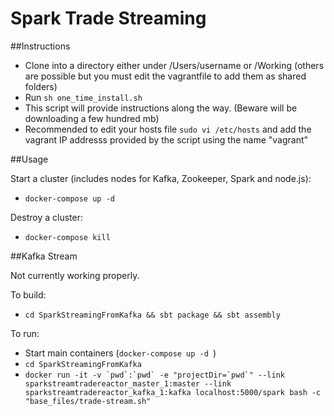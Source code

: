 Spark Trade Streaming
============


##Instructions

- Clone into a directory either under /Users/username or /Working (others are possible but you must edit the vagrantfile to add them as shared folders)
- Run ```sh one_time_install.sh```
- This script will provide instructions along the way. (Beware will be downloading a few hundred mb)
- Recommended to edit your hosts file ```sudo vi /etc/hosts``` and add the vagrant IP addresss provided by the script using the name "vagrant"


##Usage

Start a cluster (includes nodes for Kafka, Zookeeper, Spark and node.js):

- ```docker-compose up -d ```

Destroy a cluster:

- ```docker-compose kill```

##Kafka Stream

Not currently working properly.

To build:

- ```cd SparkStreamingFromKafka && sbt package && sbt assembly```

To run:

- Start main containers (```docker-compose up -d ```)
- ```cd SparkStreamingFromKafka```
- ```docker run -it -v `pwd`:`pwd` -e "projectDir=`pwd`" --link sparkstreamtradereactor_master_1:master --link sparkstreamtradereactor_kafka_1:kafka localhost:5000/spark bash -c "base_files/trade-stream.sh"```